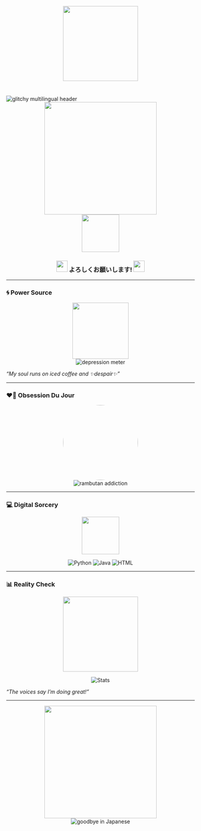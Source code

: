<!-- Cue chaotic intro animation -->
<p align="center">
  <img src="https://media.giphy.com/media/3o7aCTfyhYawdOXcFW/giphy.gif" width="200">
</p>

# <div align="center"> 
  <img src="https://readme-typing-svg.demolab.com?font=DotGothic16&size=40&duration=2500&color=FF3131¢er=true&vCenter=true&width=500&lines=⋆⁺｡˚⋆˙∙₊☾　HELLO☆WORLD　☽₊∙˙⋆˚｡⁺⋆;嗨%20%E3%81%A7%E3%81%99%20%E3%82%8F%E3%81%9F%E3%81%97%E3%81%AF%20Shini%20𓆩♡𓆪" alt="glitchy multilingual header" />
</div>

<!-- Shini appears with sakura explosion -->
<div align="center">
  <img src="https://media.giphy.com/media/26xBt4jHr8l2XlkJi/giphy.gif" width="300">
  <br>
  <img src="https://media.giphy.com/media/3oKIPkHXpFlNTwU6y4/giphy.gif" width="100"> 
  <h3> 
    <img src="https://media.giphy.com/media/12VXIxKaIEarL2/giphy.gif" width="30"> 
    よろしくお願いします! 
    <img src="https://media.giphy.com/media/12VXIxKaIEarL2/giphy.gif" width="30">
  </h3>
</div>

---

<!-- Depression meter with animated chart -->
### **🌀 Power Source**  
<p align="center">
  <img src="https://media.giphy.com/media/3o7TKSha7NPD3J6gqI/giphy.gif" width="150">  
  <br>
  <img src="https://progress-bar.dev/87/?title=Existential%20Fuel&scale=10&suffix=%&width=400&color=ff0000" alt="depression meter">
</p>

*“My soul runs on iced coffee and ✨despair✨”*

---

<!-- Rambutan section with rotating fruit -->
### **❤️‍🔥 Obsession Du Jour**  
<div align="center">
  <img src="https://media.giphy.com/media/3o7TKUM3IgJBX2as9O/giphy.gif" width="200" style="border-radius:50%"> 
  <br>
  <img src="https://readme-typing-svg.demolab.com?font=Press+Start+2P&size=20&duration=2000&color=FF0000&repeat=false&width=500&lines=RAMBUTAN%20ADDICT%20(◕‿◕✿)" alt="rambutan addiction"> 
</div>

---

<!-- Animated code skills showcase -->
### **💻 Digital Sorcery**  
<div align="center">
  <img src="https://media.giphy.com/media/USV0ym3bVWQJJmNu3N/giphy.gif" width="100"> 
  <br>
  
  ![Python](https://img.shields.io/badge/PYTHON-%E2%98%85%E2%98%85%E2%98%85%E2%98%85%E2%98%86-FF0000?style=for-the-badge&logo=python&logoColor=yellow&labelColor=000000)
  ![Java](https://img.shields.io/badge/JAVA-熱情-red?style=for-the-badge&logo=coffeescript&logoColor=white)
  ![HTML](https://img.shields.io/badge/HTML-%E3%82%A6%E3%83%9E%E3%82%A4-red?style=for-the-badge&logo=html5&logoColor=white)
</div>

---

<!-- Live GitHub stats with animated border -->
### **📊 Reality Check**  
<div align="center">
  <img src="https://media.giphy.com/media/3o7btY5xYiQZ3hYvUQ/giphy.gif" width="200"> 
  <br>
  
  ![Stats](https://github-readme-stats.vercel.app/api?username=YourUsername&show_icons=true&theme=dark&bg_color=00000000&border_color=ff0000&include_all_commits=true&count_private=true&ring=ff0000&hide_border=false)  
</div>

*“The voices say I’m doing great!”*

---

<!-- Floating goodbye animation -->
<p align="center">
  <img src="https://media.giphy.com/media/26gsasKHkeH0VP8d2/giphy.gif" width="300"> 
  <br>
  <img src="https://readme-typing-svg.demolab.com?font=Kosugi+Maru&size=20&duration=3000&color=FF5555¢er=true&vCenter=true&width=500&lines=またね～☆ﾐ" alt="goodbye in Japanese"> 
</p>
